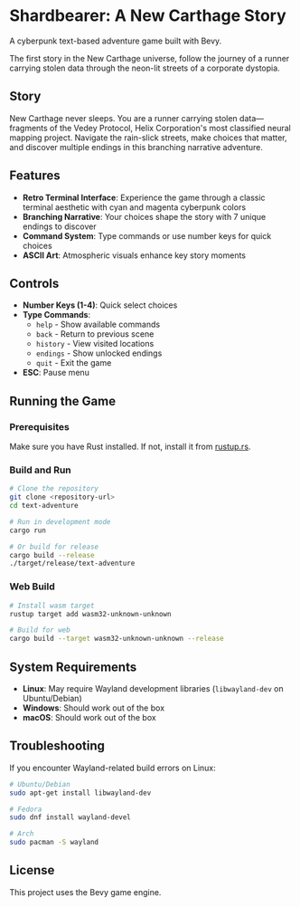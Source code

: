 # Shardbearer: A New Carthage Story

A cyberpunk text-based adventure game built with Bevy.

The first story in the New Carthage universe, follow the journey of a runner carrying stolen data through the neon-lit streets of a corporate dystopia.

## Story

New Carthage never sleeps. You are a runner carrying stolen data—fragments of the Vedey Protocol, Helix Corporation's most classified neural mapping project. Navigate the rain-slick streets, make choices that matter, and discover multiple endings in this branching narrative adventure.

## Features

- **Retro Terminal Interface**: Experience the game through a classic terminal aesthetic with cyan and magenta cyberpunk colors
- **Branching Narrative**: Your choices shape the story with 7 unique endings to discover
- **Command System**: Type commands or use number keys for quick choices
- **ASCII Art**: Atmospheric visuals enhance key story moments

## Controls

- **Number Keys (1-4)**: Quick select choices
- **Type Commands**:
  - `help` - Show available commands
  - `back` - Return to previous scene
  - `history` - View visited locations
  - `endings` - Show unlocked endings
  - `quit` - Exit the game
- **ESC**: Pause menu

## Running the Game

### Prerequisites

Make sure you have Rust installed. If not, install it from [rustup.rs](https://rustup.rs/).

### Build and Run

```bash
# Clone the repository
git clone <repository-url>
cd text-adventure

# Run in development mode
cargo run

# Or build for release
cargo build --release
./target/release/text-adventure
```

### Web Build

```bash
# Install wasm target
rustup target add wasm32-unknown-unknown

# Build for web
cargo build --target wasm32-unknown-unknown --release
```

## System Requirements

- **Linux**: May require Wayland development libraries (`libwayland-dev` on Ubuntu/Debian)
- **Windows**: Should work out of the box
- **macOS**: Should work out of the box

## Troubleshooting

If you encounter Wayland-related build errors on Linux:
```bash
# Ubuntu/Debian
sudo apt-get install libwayland-dev

# Fedora
sudo dnf install wayland-devel

# Arch
sudo pacman -S wayland
```

## License

This project uses the Bevy game engine.